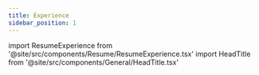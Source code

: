 ```yaml
---
title: Experience
sidebar_position: 1
---
```


import ResumeExperience from '@site/src/components/Resume/ResumeExperience.tsx'
import HeadTitle from '@site/src/components/General/HeadTitle.tsx'

<HeadTitle title="Experience - Resume | Didier" />

<ResumeExperience />